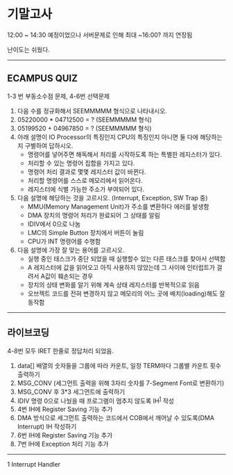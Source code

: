 # 기말고사

12:00 ~ 14:30 예정이었으나 서버문제로 인해 최대 ~16:00? 까지 연장됨

난이도는 쉬웠다.

---
## ECAMPUS QUIZ

1-3 번 부동소수점 문제, 4-6번 선택문제

1. 다음 수를 정규화해서 SEEMMMMM 형식으로 나타내시오.
2. 05220000 * 04712500 = ? (SEEMMMMM 형식)
3. 05199520 + 04967850 = ? (SEEMMMMM 형식)
4. 아래 설명이 IO Processor의 특징인지 CPU의 특징인지 아니면 둘 다에 해당하는지 구별하여 답하시오.
    - 명령어를 넣어주면 해독해서 처리를 시작하도록 하는 특별한 레지스터가 있다.
    - 처리할 수 있는 명령어 집합을 가지고 있다.
    - 명령어 처리 결과로 몇몇 레지스터 값이 바뀐다.
    - 처리할 명령어를 스스로 메모리에서 읽어온다.
    - 레지스터에 식별 가능한 주소가 부여되어 있다.
5. 다음 설명에 해당하는 것을 고르시오. (Interrupt, Exception, SW Trap 중)
    - MMU(Memory Management Unit)가 주소를 변환하다 에러를 발생함
    - DMA 장치의 명령어 처리가 완료되어 그 상태를 알림
    - IDIV에서 0으로 나눔
    - LMC의 Simple Button 장치에서 버튼이 눌림
    - CPU가 INT 명령어를 수행함
6. 다음 설명에 가장 잘 맞는 용어를 고르시오.
    - 실행 중인 태스크가 중단 되었을 때 실행할수 있는 다른 태스크를 찾아서 선택함
    - A 레지스터에 값을 읽어오고 아직 사용하지 않았는데 그 사이에 인터럽트가 걸려서 A값이 훼손되는 경우
    - 장치의 상태 변화를 알기 위해 계속 상태 레지스터를 반복적으로 읽음
    - 오브젝트 코드를 전혀 변경하지 않고 메모리의 어느 곳에 배치(loading)해도 잘 동작함
---
## 라이브코딩

4-8번 모두 IRET 한줄로 정답처리 되었음.

1. data[] 배열의 숫자들을 그룹에 따라 카운트, 일정 TERM마다 그룹별 카운트 횟수 출력하기
2. MSG_CONV (세그먼트 출력을 위해 3자리 숫자를 7-Segment Font로 변환하기)
3. MSG_CONV 후 3*3 세그먼트에 출력하기
4. IDIV 명령 0으로 나눴을 때 프로그램이 멈추지 않도록 IH<sup>[1](#IH)</sup> 작성
5. 4번 IH에 Register Saving 기능 추가
6. DMA 방식으로 세그먼트 출력하는 코드에서 COB에서 깨어날 수 있도록(DMA Interrupt) IH 작성하기
7. 6번 IH에 Register Saving 기능 추가
8. 7번 IH에 Exception 처리 기능 추가

---

<a name="IH">1</a> Interrupt Handler